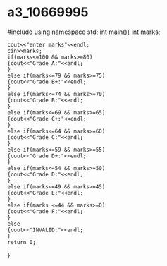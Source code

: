 # a3_10669995
#include <iostream>
using namespace std;
int main(){
	int marks;
	
	cout<<"enter marks"<<endl;
	cin>>marks;
	if(marks<=100 && marks>=80)
	{cout<<"Grade A:"<<endl;
	}
	else if(marks<=79 && marks>=75)
	{cout<<"Grade B+:"<<endl;
	}
	else if(marks<=74 && marks>=70)
	{cout<<"Grade B:"<<endl;	
	}
	else if(marks<=69 && marks>=65)
	{cout<<"Grade C+:"<<endl;
	}
	else if(marks<=64 && marks>=60)
	{cout<<"Grade C:"<<endl;
	}
	else if(marks<=59 && marks>=55)
	{cout<<"Grade D+:"<<endl;
	}
	else if(marks<=54 && marks>=50)
	{cout<<"Grade D:"<<endl;
	}
	else if(marks<=49 && marks>=45)
	{cout<<"Grade E:"<<endl;
	}
	else if(marks <=44 && marks>=0)
	{cout<<"Grade F:"<<endl;
	}
	else
	{cout<<"INVALID:"<<endl;
	}
	return 0;
}
